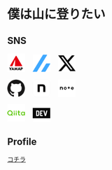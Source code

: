 # 僕は山に登りたい
## SNS
<a href="https://yamap.com/users/2882776"><img src="./images/yamap_logo_color_vertical.svg" width="40"></a>&emsp;
<a href="https://zenn.dev/lightkun"><img src="./images/zenn-color.svg" width="40"></a>&emsp;
<a href="https://x.com/lightkun105"><img src="./images/x-color.svg" width="40"></a>

<a href="https://github.com/katsuya-n"><img src="./images/github-color.svg" width="40"></a>&emsp;
<a href="https://note.com/lightkun/"><img src="./images/note-icon.png" width="40"></a>&emsp;
<a href="https://note.com/lightkun105/"><img src="./images/note-square.svg" width="40"></a>

<a href="https://qiita.com/atsuya"><img src="./images/qiita-color.svg" width="40"></a>&emsp;
<a href="https://dev.to/katsuya_9"><img src="./images/devdotto-color.svg" width="40"></a>

## Profile

[コチラ](./profile.md)
